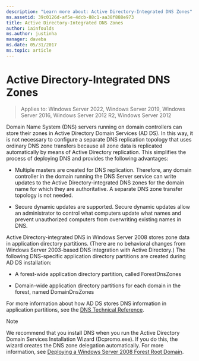 ```yaml
---
description: "Learn more about: Active Directory-Integrated DNS Zones"
ms.assetid: 39c0126d-af5e-4dcb-88c1-aa38f888e973
title: Active Directory-Integrated DNS Zones
author: iainfoulds
ms.author: justinha
manager: daveba
ms.date: 05/31/2017
ms.topic: article
---
```


# Active Directory-Integrated DNS Zones

>Applies to: Windows Server 2022, Windows Server 2019, Windows Server 2016, Windows Server 2012 R2, Windows Server 2012

Domain Name System (DNS) servers running on domain controllers can store their zones in Active Directory Domain Services (AD DS). In this way, it is not necessary to configure a separate DNS replication topology that uses ordinary DNS zone transfers because all zone data is replicated automatically by means of Active Directory replication. This simplifies the process of deploying DNS and provides the following advantages:

- Multiple masters are created for DNS replication. Therefore, any domain controller in the domain running the DNS Server service can write updates to the Active Directory-integrated DNS zones for the domain name for which they are authoritative. A separate DNS zone transfer topology is not needed.

- Secure dynamic updates are supported. Secure dynamic updates allow an administrator to control what computers update what names and prevent unauthorized computers from overwriting existing names in DNS.

Active Directory-integrated DNS in  Windows Server 2008  stores zone data in application directory partitions. (There are no behavioral changes from Windows Server 2003-based DNS integration with Active Directory.) The following DNS-specific application directory partitions are created during AD DS installation:

- A forest-wide application directory partition, called ForestDnsZones

- Domain-wide application directory partitions for each domain in the forest, named DomainDnsZones

For more information about how AD DS stores DNS information in application partitions, see the [DNS Technical Reference](/previous-versions/windows/it-pro/windows-server-2003/cc779926(v=ws.10)).

> [!NOTE]
> We recommend that you install DNS when you run the Active Directory Domain Services Installation Wizard (Dcpromo.exe). If you do this, the wizard creates the DNS zone delegation automatically. For more information, see [Deploying a Windows Server 2008 Forest Root Domain](/previous-versions/windows/it-pro/windows-server-2008-r2-and-2008/cc731174(v=ws.10)).
